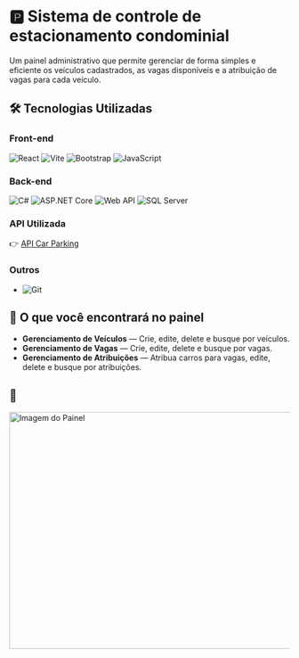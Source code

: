 # 🅿️ Sistema de controle de estacionamento condominial

Um painel administrativo que permite gerenciar de forma simples e eficiente os veículos cadastrados, as vagas disponíveis e a atribuição de vagas para cada veículo.

## 🛠️ Tecnologias Utilizadas

### Front-end
![React](https://img.shields.io/badge/React-20232A?style=for-the-badge&logo=react&logoColor=61DAFB)
![Vite](https://img.shields.io/badge/Vite-646CFF?style=for-the-badge&logo=vite&logoColor=white)
![Bootstrap](https://img.shields.io/badge/Bootstrap-563D7C?style=for-the-badge&logo=bootstrap&logoColor=white)
![JavaScript](https://img.shields.io/badge/JavaScript-F7DF1E?style=for-the-badge&logo=javascript&logoColor=black)

### Back-end
![C#](https://img.shields.io/badge/C%23-239120?style=for-the-badge&logo=c-sharp&logoColor=white)
![ASP.NET Core](https://img.shields.io/badge/ASP.NET_Core-512BD4?style=for-the-badge&logo=dotnet&logoColor=white)
![Web API](https://img.shields.io/badge/Web_API-5C2D91?style=for-the-badge&logo=.net&logoColor=white)
![SQL Server](https://img.shields.io/badge/SQL%20Server-CC2927?logo=microsoftsqlserver&logoColor=white)

### API Utilizada

👉 [API Car Parking](https://github.com/FelipeCostaq/car-parking-api)

### Outros
- ![Git](https://img.shields.io/badge/versionamento-Git-%23F05033?logo=git&logoColor=white)

## 💼 O que você encontrará no painel

- **Gerenciamento de Veículos** — Crie, edite, delete e busque por veículos.
- **Gerenciamento de Vagas** — Crie, edite, delete e busque por vagas.
- **Gerenciamento de Atribuições** — Atribua carros para vagas, edite, delete e busque por atribuições.

## 📸

<a href="https://portfolio-felipecosta.netlify.app/">
  <img height="425" width="800" src="" alt="Imagem do Painel">
<a/>


